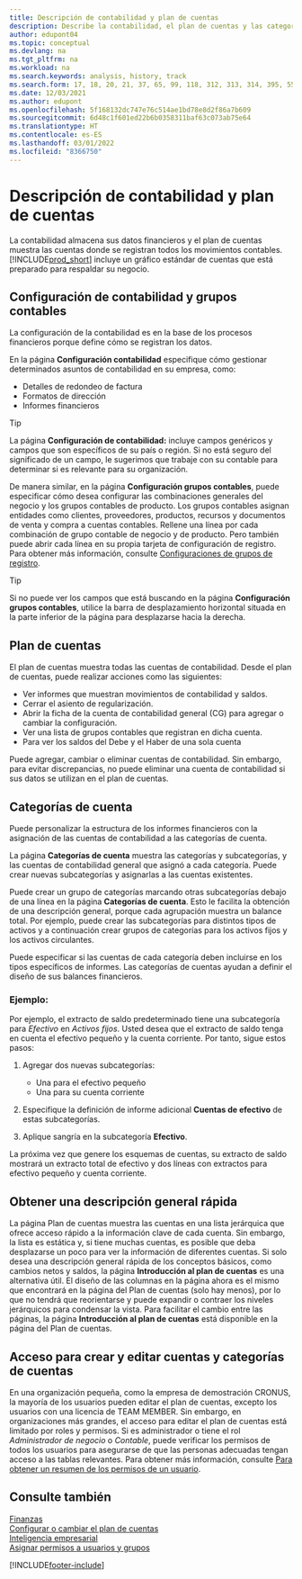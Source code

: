 ```yaml
---
title: Descripción de contabilidad y plan de cuentas
description: Describe la contabilidad, el plan de cuentas y las categorías de cuentas. Utilice la página Configuración contabilidad para especificar la gestión de asuntos de contabilidad en su empresa.
author: edupont04
ms.topic: conceptual
ms.devlang: na
ms.tgt_pltfrm: na
ms.workload: na
ms.search.keywords: analysis, history, track
ms.search.form: 17, 18, 20, 21, 37, 65, 99, 118, 312, 313, 314, 395, 552, 569, 570, 634, 790, 791, 1158
ms.date: 12/03/2021
ms.author: edupont
ms.openlocfilehash: 5f168132dc747e76c514ae1bd78e8d2f86a7b609
ms.sourcegitcommit: 6d48c1f601ed22b6b0358311baf63c073ab75e64
ms.translationtype: HT
ms.contentlocale: es-ES
ms.lasthandoff: 03/01/2022
ms.locfileid: "8366750"
---
```

# <a name="understanding-the-general-ledger-and-the-chart-of-accounts"></a>Descripción de contabilidad y plan de cuentas

La contabilidad almacena sus datos financieros y el plan de cuentas muestra las cuentas donde se registran todos los movimientos contables. [!INCLUDE[prod_short](includes/prod_short.md)] incluye un gráfico estándar de cuentas que está preparado para respaldar su negocio.

## <a name="general-ledger-setup-and-general-posting-setup"></a>Configuración de contabilidad y grupos contables

La configuración de la contabilidad es en la base de los procesos financieros porque define cómo se registran los datos.  

En la página **Configuración contabilidad** especifique cómo gestionar determinados asuntos de contabilidad en su empresa, como:  

* Detalles de redondeo de factura  
* Formatos de dirección  
* Informes financieros  

> [!TIP]
> La página **Configuración de contabilidad:** incluye campos genéricos y campos que son específicos de su país o región. Si no está seguro del significado de un campo, le sugerimos que trabaje con su contable para determinar si es relevante para su organización.  

De manera similar, en la página **Configuración grupos contables**, puede especificar cómo desea configurar las combinaciones generales del negocio y los grupos contables de producto. Los grupos contables asignan entidades como clientes, proveedores, productos, recursos y documentos de venta y compra a cuentas contables. Rellene una línea por cada combinación de grupo contable de negocio y de producto. Pero también puede abrir cada línea en su propia tarjeta de configuración de registro. Para obtener más información, consulte [Configuraciones de grupos de registro](finance-posting-groups.md).  

> [!TIP]
> Si no puede ver los campos que está buscando en la página **Configuración grupos contables**, utilice la barra de desplazamiento horizontal situada en la parte inferior de la página para desplazarse hacia la derecha.  

## <a name="the-chart-of-accounts"></a>Plan de cuentas

El plan de cuentas muestra todas las cuentas de contabilidad. Desde el plan de cuentas, puede realizar acciones como las siguientes:  

* Ver informes que muestran movimientos de contabilidad y saldos.  
* Cerrar el asiento de regularización.  
* Abrir la ficha de la cuenta de contabilidad general (CG) para agregar o cambiar la configuración.  
* Ver una lista de grupos contables que registran en dicha cuenta.
* Para ver los saldos del Debe y el Haber de una sola cuenta  

Puede agregar, cambiar o eliminar cuentas de contabilidad. Sin embargo, para evitar discrepancias, no puede eliminar una cuenta de contabilidad si sus datos se utilizan en el plan de cuentas.  

## <a name="account-categories"></a>Categorías de cuenta

Puede personalizar la estructura de los informes financieros con la asignación de las cuentas de contabilidad a las categorías de cuenta.  

La página **Categorías de cuenta** muestra las categorías y subcategorías, y las cuentas de contabilidad general que asignó a cada categoría. Puede crear nuevas subcategorías y asignarlas a las cuentas existentes.  

Puede crear un grupo de categorías marcando otras subcategorías debajo de una línea en la página **Categorías de cuenta**. Esto le facilita la obtención de una descripción general, porque cada agrupación muestra un balance total. Por ejemplo, puede crear las subcategorías para distintos tipos de activos y a continuación crear grupos de categorías para los activos fijos y los activos circulantes.  

Puede especificar si las cuentas de cada categoría deben incluirse en los tipos específicos de informes. Las categorías de cuentas ayudan a definir el diseño de sus balances financieros.  

### <a name="example"></a>Ejemplo:

Por ejemplo, el extracto de saldo predeterminado tiene una subcategoría para *Efectivo* en *Activos fijos*. Usted desea que el extracto de saldo tenga en cuenta el efectivo pequeño y la cuenta corriente. Por tanto, sigue estos pasos:  

1. Agregar dos nuevas subcategorías:

    * Una para el efectivo pequeño  
    * Una para su cuenta corriente  
2. Especifique la definición de informe adicional **Cuentas de efectivo** de estas subcategorías.  
3. Aplique sangría en la subcategoría **Efectivo**.  

La próxima vez que genere los esquemas de cuentas, su extracto de saldo mostrará un extracto total de efectivo y dos líneas con extractos para efectivo pequeño y cuenta corriente.  

## <a name="getting-a-quick-overview"></a>Obtener una descripción general rápida

La página Plan de cuentas muestra las cuentas en una lista jerárquica que ofrece acceso rápido a la información clave de cada cuenta. Sin embargo, la lista es estática y, si tiene muchas cuentas, es posible que deba desplazarse un poco para ver la información de diferentes cuentas. Si solo desea una descripción general rápida de los conceptos básicos, como cambios netos y saldos, la página **Introducción al plan de cuentas** es una alternativa útil. El diseño de las columnas en la página ahora es el mismo que encontrará en la página del Plan de cuentas (solo hay menos), por lo que no tendrá que reorientarse y puede expandir o contraer los niveles jerárquicos para condensar la vista. Para facilitar el cambio entre las páginas, la página **Introducción al plan de cuentas** está disponible en la página del Plan de cuentas.

## <a name="access-to-create-and-edit-accounts-and-account-categories"></a>Acceso para crear y editar cuentas y categorías de cuentas

En una organización pequeña, como la empresa de demostración CRONUS, la mayoría de los usuarios pueden editar el plan de cuentas, excepto los usuarios con una licencia de TEAM MEMBER. Sin embargo, en organizaciones más grandes, el acceso para editar el plan de cuentas está limitado por roles y permisos. Si es administrador o tiene el rol *Administrador de negocio* o *Contable*, puede verificar los permisos de todos los usuarios para asegurarse de que las personas adecuadas tengan acceso a las tablas relevantes. Para obtener más información, consulte [Para obtener un resumen de los permisos de un usuario](ui-define-granular-permissions.md#to-get-an-overview-of-a-users-permissions).  

## <a name="see-also"></a>Consulte también

[Finanzas](finance.md)  
[Configurar o cambiar el plan de cuentas](finance-setup-chart-accounts.md)  
[Inteligencia empresarial](bi.md)  
[Asignar permisos a usuarios y grupos](ui-define-granular-permissions.md)  


[!INCLUDE[footer-include](includes/footer-banner.md)]
